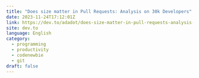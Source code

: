 ```yaml
---
title: "Does size matter in Pull Requests: Analysis on 30k Developers"
date: 2023-11-24T17:12:01Z
link: https://dev.to/adadot/does-size-matter-in-pull-requests-analysis-on-30k-developers-1aef?utm_medium=RSS&utm_source=news.12bit.vn
site: dev.to
language: English
category:
  - programming
  - productivity
  - codenewbie
  - git
draft: false
---
```

